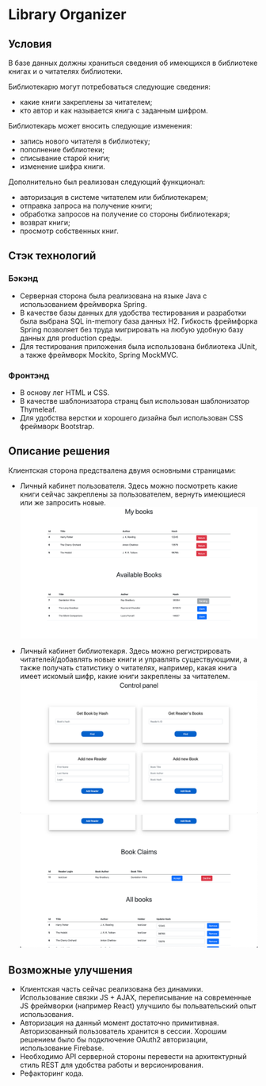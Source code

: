 # Library Organizer

## Условия

В базе данных должны храниться сведения об имеющихся в библиотеке книгах и о читателях библиотеки.

Библиотекарю могут потребоваться следующие сведения:
- какие книги закреплены за читателем;
- кто автор и как называется книга с заданным шифром.

Библиотекарь может вносить следующие изменения:
- запись нового читателя в библиотеку;
- пополнение библиотеки;
- списывание старой книги;
- изменение шифра книги.

Дополнительно был реализован следующий функционал:
- авторизация в системе читателем или библиотекарем;
- отправка запроса на получение книги;
- обработка запросов на получение со стороны библиотекаря;
- возврат книги;
- просмотр собственных книг.

## Стэк технологий

### Бэкэнд
* Серверная сторона была реализована на языке Java с использованием фреймворка Spring. 
* В качестве базы данных
для удобства тестирования и разработки была выбрана SQL in-memory база данных H2. Гибкость фреймфорка Spring
позволяет без труда мигрировать на любую удобную базу данных для production среды.
* Для тестирования приложения была использована библиотека JUnit, а также фреймворк Mockito, Spring MockMVC.

### Фронтэнд
* В основу лег HTML и CSS.
* В качестве шаблонизатора странц был использован шаблонизатор Thymeleaf.
* Для удобства верстки и хорошего дизайна был использован CSS фреймворк Bootstrap.

## Описание решения
Клиентская сторона предствалена двумя основными страницами:

* Личный кабинет пользователя.
Здесь можно посмотреть какие книги сейчас закреплены за пользователем, вернуть имеющиеся или же запросить новые.
![front1](img/HomePage.png)

* Личный кабинет библиотекаря.
Здесь можно регистрировать читателей/добавлять новые книги и управлять существующими, а также получать статистику о читателях,
например, какая книга имеет искомый шифр, какие книги закреплены за читателем.
![front2](img/ControlPanel1.png)
![front3](img/ControlPanel2.png)

## Возможные улучшения
* Клиентская часть сейчас реализована без динамики. Использование связки JS + AJAX, переписывание на современные JS 
фреймворки (например React) улучшило бы польвательский опыт использования.
* Авторизация на данный момент достаточно примитивная. Авторизованный пользователь хранится в сессии. Хорошим решением было бы подключение OAuth2 авторизации,
использование Firebase.
* Необходимо API серверной стороны перевести на архитектурный стиль REST для удобства работы и версионирования.
* Рефакторинг кода.
